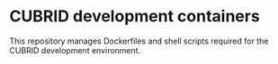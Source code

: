 # CUBRID development containers

This repository manages Dockerfiles and shell scripts required for the CUBRID development environment.
